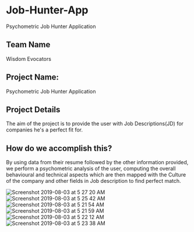 # Job-Hunter-App
Psychometric Job Hunter Application


## Team Name
Wisdom Evocators
## Project Name: 
Psychometric Job Hunter Application
## Project Details
The aim of the project is to provide the user with Job Descriptions(JD) for companies he's a perfect fit for.

## How do we accomplish this?
By using data from their resume followed by the other information provided, we perform a psychometric analysis of the user, computing the overall behavioural and technical aspects which are then mapped with the Culture of the company and other fields in Job description to find perfect match.

![Screenshot 2019-08-03 at 5 27 20 AM](https://user-images.githubusercontent.com/40225012/189583590-a4f71aac-0a94-44d7-a3c7-43bfa6a96a2a.png)
![Screenshot 2019-08-03 at 5 25 42 AM](https://user-images.githubusercontent.com/40225012/189583588-14e5c2dd-b863-41bb-b0fe-2a596d9f2491.png)
![Screenshot 2019-08-03 at 5 21 54 AM](https://user-images.githubusercontent.com/40225012/189583564-b44ad3a2-bad5-4db9-b775-1599cf426a48.png)
![Screenshot 2019-08-03 at 5 21 59 AM](https://user-images.githubusercontent.com/40225012/189583576-729827b8-1b83-446d-b97e-09d32eb3df8e.png)
![Screenshot 2019-08-03 at 5 22 12 AM](https://user-images.githubusercontent.com/40225012/189583581-ae89035c-75af-4938-8a24-0e3445bd42ff.png)
![Screenshot 2019-08-03 at 5 23 38 AM](https://user-images.githubusercontent.com/40225012/189583586-08f97844-6118-412a-b3d6-9a01bc1eb8da.png)
